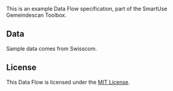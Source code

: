 This is an example Data Flow specification, part of the SmartUse Gemeindescan Toolbox.

## Data

Sample data comes from Swisscom.

## License

This Data Flow is licensed under the [MIT License](LICENSE).
